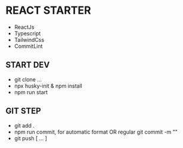 # REACT STARTER

-   ReactJs
-   Typescript
-   TailwindCss
-   CommitLint

## START DEV

-   git clone ...
-   npx husky-init & npm install
-   npm run start

## GIT STEP

-   git add .
-   npm run commit, for automatic format OR regular git commit -m ""
-   git push [ ... ]
